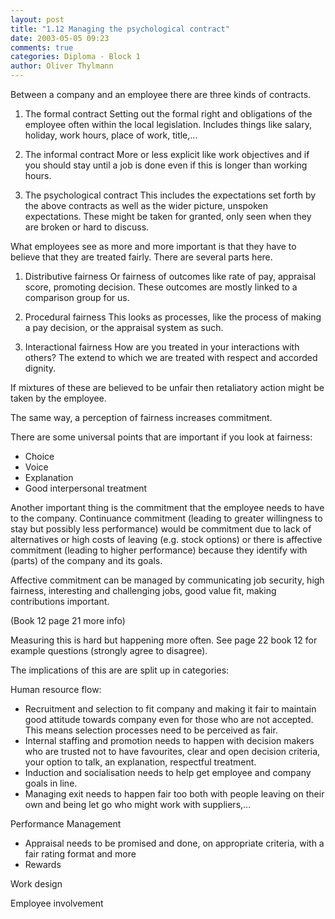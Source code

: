 ```yaml
---
layout: post
title: "1.12 Managing the psychological contract"
date: 2003-05-05 09:23
comments: true
categories: Diploma - Block 1
author: Oliver Thylmann
---
```



Between a company and an employee there are three kinds of contracts.

1. The formal contract
Setting out the formal right and obligations of the employee often within the local legislation. Includes things like salary, holiday, work hours, place of work, title,...

2. The informal contract
More or less explicit like work objectives and if you should stay until a job is done even if this is longer than working hours.

3. The psychological contract
This includes the expectations set forth by the above contracts as well as the wider picture, unspoken expectations. These might be taken for granted, only seen when they are broken or hard to discuss.





What employees see as more and more important is that they have to believe that they are treated fairly. There are several parts here.

1. Distributive fairness
Or fairness of outcomes like rate of pay, appraisal score, promoting decision. These outcomes are mostly linked to a comparison group for us.

2. Procedural fairness
This looks as processes, like the process of making a pay decision, or the appraisal system as such. 

3. Interactional fairness
How are you treated in your interactions with others? The extend to which we are treated with respect and accorded dignity.

If mixtures of these are believed to be unfair then retaliatory action might be taken by the employee. 

The same way, a perception of fairness increases commitment.

There are some universal points that are important if you look at fairness:
- Choice
- Voice
- Explanation
- Good interpersonal treatment


Another important thing is the commitment that the employee needs to have to the company. Continuance commitment (leading to greater willingness to stay but possibly less performance) would be commitment due to lack of alternatives or high costs of leaving (e.g. stock options) or there is affective commitment (leading to higher performance) because they identify with (parts) of the company and its goals.

Affective commitment can be managed by communicating job security, high fairness, interesting and challenging jobs, good value fit, making contributions important.

(Book 12 page 21 more info)

Measuring this is hard but happening more often. See page 22 book 12 for example questions (strongly agree to disagree).

The implications of this are are split up in categories:

Human resource flow:
- Recruitment and selection to fit company and making it fair to maintain good attitude towards company even for those who are not accepted. This means selection processes need to be perceived as fair.
- Internal staffing and promotion needs to happen with decision makers who are trusted not to have favourites, clear and open decision criteria, your option to talk, an explanation, respectful treatment.
- Induction and socialisation needs to help get employee and company goals in line.
- Managing exit needs to happen fair too both with people leaving on their own and being let go who might work with suppliers,... 

Performance Management
- Appraisal needs to be promised and done, on appropriate criteria, with a fair rating format and more
- Rewards

Work design

Employee involvement


